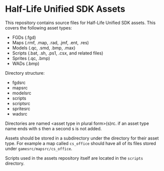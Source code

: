 # Half-Life Unified SDK Assets

This repository contains source files for Half-Life Unified SDK assets. This covers the following asset types:
* FGDs (.fgd)
* Maps (.rmf, .map, .rad, .jmf, .ent, .res)
* Models (.qc, .smd, .bmp, .max)
* Scripts (.bat, .sh, .ps1, .csx, and related files)
* Sprites (.qc, .bmp)
* WADs (.bmp)

Directory structure:
* fgdsrc
* mapsrc
* modelsrc
* scripts
* scriptsrc
* spritesrc
* wadsrc
	
Directories are named &lt;asset type in plural form&gt;(s)rc. if an asset type name ends with s then a second s is not added.

Assets should be stored in a subdirectory under the directory for their asset type.
For example a map called `cs_office` should have all of its files stored under `gamesrc/mapsrc/cs_office`.

Scripts used in the assets repository itself are located in the `scripts` directory.
